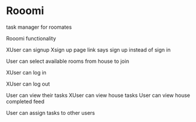 # Rooomi
task manager for roomates


Rooomi functionality

XUser can signup
  Xsign up page link says sign up instead of sign in

User can select available rooms from house to join

XUser can log in

XUser can log out

User can view their tasks
XUser can view house tasks
User can view house completed feed

User can assign tasks to other users